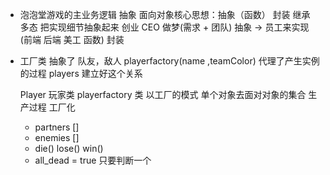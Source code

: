- 泡泡堂游戏的主业务逻辑 抽象
    面向对象核心思想：抽象（函数） 封装 继承 多态
    把实现细节抽象起来 创业
    CEO 做梦(需求 + 团队)
    抽象 -> 员工来实现 (前端 后端 美工 函数) 封装
- 工厂类 抽象了 队友，敌人
    playerfactory(name ,teamColor) 代理了产生实例的过程
    players 建立好这个关系

    Player 玩家类
    playerfactory 类 以工厂的模式
    单个对象去面对对象的集合 生产过程 工厂化
    - partners []
    - enemies []
    - die()
     lose()
      win()
    - all_dead = true 只要判断一个
     